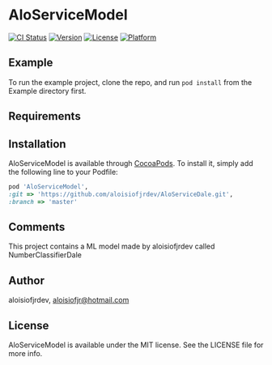 # AloServiceModel

[![CI Status](https://img.shields.io/travis/aloisiofjrdev/AloServiceModel.svg?style=flat)](https://travis-ci.org/aloisiofjrdev/AloServiceModel)
[![Version](https://img.shields.io/cocoapods/v/AloServiceModel.svg?style=flat)](https://cocoapods.org/pods/AloServiceModel)
[![License](https://img.shields.io/cocoapods/l/AloServiceModel.svg?style=flat)](https://cocoapods.org/pods/AloServiceModel)
[![Platform](https://img.shields.io/cocoapods/p/AloServiceModel.svg?style=flat)](https://cocoapods.org/pods/AloServiceModel)

## Example

To run the example project, clone the repo, and run `pod install` from the Example directory first.

## Requirements

## Installation

AloServiceModel is available through [CocoaPods](https://cocoapods.org). To install
it, simply add the following line to your Podfile:

```ruby
pod 'AloServiceModel',
:git => 'https://github.com/aloisiofjrdev/AloServiceDale.git',
:branch => 'master'

```
## Comments

This project contains a ML model made by aloisiofjrdev called NumberClassifierDale

## Author

aloisiofjrdev, aloisiofjr@hotmail.com

## License

AloServiceModel is available under the MIT license. See the LICENSE file for more info.
